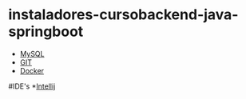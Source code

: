 # instaladores-cursobackend-java-springboot

* [MySQL](https://dev.mysql.com/downloads/installer/)
* [GIT](https://git-scm.com/downloads)
* [Docker](https://www.docker.com/)

#IDE's
*[Intellij](https://www.jetbrains.com/es-es/idea/download/#section=windows)
